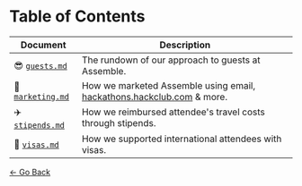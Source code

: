 # Table of Contents

| Document | Description |
| --- | --- |
| 😎 [`guests.md`](guests.md) | The rundown of our approach to guests at Assemble. | 
| 💌 [`marketing.md`](marketing.md) | How we marketed Assemble using email, [hackathons.hackclub.com](https://hackathons.hackclub.com) & more.  | 
| ✈️ [`stipends.md`](stipends.md) | How we reimbursed attendee's travel costs through stipends. | 
| 🛂 [`visas.md`](visas.md) | How we supported international attendees with visas. | 

[← Go Back](/README.md)